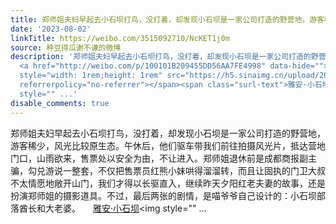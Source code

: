 ```yaml
---
title: 郑师姐夫妇早起去小石坝打鸟，没打着，却发现小石坝是一家公司打造的野营地，游客稀少，风光比较原生态。午休后，他们驱车带我们前往拍摄风光片，抵达营地门口，...
date: '2023-08-02'
linkTitle: https://weibo.com/3515092710/NcKET1j0m
source: 种豆得瓜谢不谦的微博
description: '郑师姐夫妇早起去小石坝打鸟，没打着，却发现小石坝是一家公司打造的野营地，游客稀少，风光比较原生态。午休后，他们驱车带我们前往拍摄风光片，抵达营地门口，山雨欲来，售票处以安全为由，不让进入。郑师姐退休前是成都商报副主骗，勾兑游说一整套，不仅把售票员红熊小妹哄得溜溜转，而且让固执的门卫大叔不太情愿地敞开山门，我们才得以长驱直入，继续昨天夕阳红老夫妻的故事，还是扮演郑师姐的摄影道具。不过，最后两张的剧情，是喵爷爷自己设计的：小石坝部落酋长和大老婆。
  <a href="http://weibo.com/p/100101B209455DD56AA7FE4998" data-hide=""><span class="url-icon"><img
  style="width: 1rem;height: 1rem" src="https://h5.sinaimg.cn/upload/2015/09/25/3/timeline_card_small_location_default.png"
  referrerpolicy="no-referrer"></span><span class="surl-text">雅安·小石坝</span></a><img
  style="" ...'
disable_comments: true
---
```

郑师姐夫妇早起去小石坝打鸟，没打着，却发现小石坝是一家公司打造的野营地，游客稀少，风光比较原生态。午休后，他们驱车带我们前往拍摄风光片，抵达营地门口，山雨欲来，售票处以安全为由，不让进入。郑师姐退休前是成都商报副主骗，勾兑游说一整套，不仅把售票员红熊小妹哄得溜溜转，而且让固执的门卫大叔不太情愿地敞开山门，我们才得以长驱直入，继续昨天夕阳红老夫妻的故事，还是扮演郑师姐的摄影道具。不过，最后两张的剧情，是喵爷爷自己设计的：小石坝部落酋长和大老婆。 <a href="http://weibo.com/p/100101B209455DD56AA7FE4998" data-hide=""><span class="url-icon"><img style="width: 1rem;height: 1rem" src="https://h5.sinaimg.cn/upload/2015/09/25/3/timeline_card_small_location_default.png" referrerpolicy="no-referrer"></span><span class="surl-text">雅安·小石坝</span></a><img style="" ...
